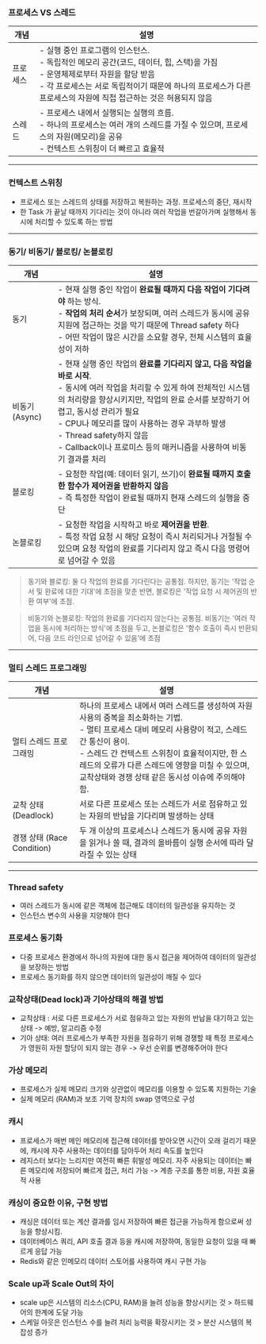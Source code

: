 ### 프로세스 VS 스레드

| 개념     | 설명                                                                                                                                                                                                                                                  |
| -------- | ----------------------------------------------------------------------------------------------------------------------------------------------------------------------------------------------------------------------------------------------------- |
| 프로세스 | - 실행 중인 프로그램의 인스턴스. <br>- 독립적인 메모리 공간(코드, 데이터, 힙, 스택)을 가짐 <br>- 운영체제로부터 자원을 할당 받음 <br>- 각 프로세스는 서로 독립적이기 때문에 하나의 프로세스가 다른 프로세스의 자원에 직접 접근하는 것은 허용되지 않음 |
| 스레드   | - 프로세스 내에서 실행되는 실행의 흐름. <br>- 하나의 프로세스는 여러 개의 스레드를 가질 수 있으며, 프로세스의 자원(메모리)을 공유 <br>- 컨텍스트 스위칭이 더 빠르고 효율적                                                                            |

---

### 컨텍스트 스위칭

- 프로세스 또는 스레드의 상태를 저장하고 복원하는 과정. 프로세스의 중단, 재시작
- 한 Task 가 끝날 때까지 기다리는 것이 아니라 여러 작업을 번갈아가며 실행해서 동시에 처리할 수 있도록 하는 방법

---

### 동기/ 비동기/ 블로킹/ 논블로킹

| 개념          | 설명                                                                                                                                                                                                                                                                                                                                                                           |
| ------------- | ------------------------------------------------------------------------------------------------------------------------------------------------------------------------------------------------------------------------------------------------------------------------------------------------------------------------------------------------------------------------------ |
| 동기          | - 현재 실행 중인 작업이 **완료될 때까지 다음 작업이 기다려야** 하는 방식. <br>- **작업의 처리 순서**가 보장되며, 여러 스레드가 동시에 공유 지원에 접근하는 것을 막기 때문에 Thread safety 하다<br>- 어떤 작업이 많은 시간을 소요할 경우, 전체 시스템의 효율성이 저하                                                                                                           |
| 비동기(Async) | - 현재 실행 중인 작업의 **완료를 기다리지 않고, 다음 작업을 바로 시작**. <br>- 동시에 여러 작업을 처리할 수 있게 하여 전체적인 시스템의 처리량을 향상시키지만, 작업의 완료 순서를 보장하기 어렵고, 동시성 관리가 필요 <br>- CPU나 메모리를 많이 사용하는 경우 과부하 발생 <br>- Thread safety하지 않음 <br>- Callback이나 프로미스 등의 매커니즘을 사용하여 비동기 결과를 처리 |
| 블로킹        | - 요청한 작업(예: 데이터 읽기, 쓰기)이 **완료될 때까지 호출한 함수가 제어권을 반환하지 않음** <br>- 즉 특정한 작업이 완료될 때까지 현재 스레드의 실행을 중단                                                                                                                                                                                                                   |
| 논블로킹      | - 요청한 작업을 시작하고 바로 **제어권을 반환**. <br>- 특정 작업 요청 시 해당 요청이 즉시 처리되거나 거절될 수 있으며 요청 작업의 완료를 기다리지 않고 즉시 다음 명령어로 넘어갈 수 있음                                                                                                                                                                                       |

> 동기와 블로킹: 둘 다 작업의 완료를 기다린다는 공통점. 하지만, 동기는 '작업 순서 및 완료에 대한 기대'에 초점을 맞춘 반면, 블로킹은 '작업 요청 시 제어권의 반환 여부'에 초점.

> 비동기와 논블로킹: 작업의 완료를 기다리지 않는다는 공통점. 비동기는 '여러 작업을 동시에 처리하는 방식'에 초점을 두고, 논블로킹은 '함수 호출이 즉시 반환되어, 다음 코드 라인으로 넘어갈 수 있음'에 초점

---

### 멀티 스레드 프로그래밍

| 개념                       | 설명                                                                                                                                                                                                                                                                                                                 |
| -------------------------- | -------------------------------------------------------------------------------------------------------------------------------------------------------------------------------------------------------------------------------------------------------------------------------------------------------------------- |
| 멀티 스레드 프로그래밍     | 하나의 프로세스 내에서 여러 스레드를 생성하여 자원 사용의 중복을 최소화하는 기법. <br>- 멀티 프로세스 대비 메모리 사용량이 적고, 스레드 간 통신이 용이. <br>- 스레드 간 컨텍스트 스위칭이 효율적이지만, 한 스레드의 오류가 다른 스레드에 영향을 미칠 수 있으며, 교착상태와 경쟁 상태 같은 동시성 이슈에 주의해야 함. |
| 교착 상태 (Deadlock)       | 서로 다른 프로세스 또는 스레드가 서로 점유하고 있는 자원의 반납을 기다리며 발생하는 상태                                                                                                                                                                                                                             |
| 경쟁 상태 (Race Condition) | 두 개 이상의 프로세스나 스레드가 동시에 공유 자원을 읽거나 쓸 때, 결과의 올바름이 실행 순서에 따라 달라질 수 있는 상태                                                                                                                                                                                               |

---

### Thread safety

- 여러 스레드가 동시에 같은 객체에 접근해도 데이터의 일관성을 유지하는 것
- 인스턴스 변수의 사용을 지양해야 한다

### 프로세스 동기화

- 다중 프로세스 환경에서 하나의 자원에 대한 동시 접근을 제어하여 데이터의 일관성을 보장하는 방법
- 프로세스 동기화를 하지 않으면 데이터의 일관성이 깨질 수 있다

### 교착상태(Dead lock)과 기아상태의 해결 방법

- 교착상태 : 서로 다른 프로세스가 서로 점유하고 있는 자원의 반납을 대기하고 있는 상태 -> 예방, 알고리즘 수정
- 기아 상태: 여러 프로세스가 부족한 자원을 점유하기 위해 경쟁할 때 특정 프로세스가 영원히 자원 할당이 되지 않는 경우 -> 우선 순위를 변경해주어야 한다

### 가상 메모리

- 프로세스가 실제 메모리 크기와 상관없이 메모리를 이용할 수 있도록 지원하는 기술
- 실제 메모리 (RAM)과 보조 기억 장치의 swap 영역으로 구성

### 캐시

- 프로세스가 매번 메인 메모리에 접근해 데이터를 받아오면 시간이 오래 걸리기 때문에, 캐시에 자주 사용하는 데이터를 담아두어 처리 속도를 높인다
- 레지스터 보다는 느리지만 여전히 빠른 휘발성 메모리. 자주 사용되는 데이터는 빠른 메모리에 저장되어 빠르게 접근, 처리 가능
  -> 계층 구조를 통한 비용, 자원 효율적 사용

### 캐싱이 중요한 이유, 구현 방법

- 캐싱은 데이터 또는 계산 결과를 임시 저장하여 빠른 접근을 가능하게 함으로써 성능을 향상시킴.
- 데이터베이스 쿼리, API 호출 결과 등을 캐시에 저장하여, 동일한 요청이 있을 때 빠르게 응답 가능
- Redis와 같은 인메모리 데이터 스토어를 사용하여 캐시 구현 가능

### Scale up과 Scale Out의 차이

- scale up은 시스템의 리소스(CPU, RAM)을 늘려 성능을 향상시키는 것 > 하드웨어의 한계에 도달 가능
- 스케일 아웃은 인스턴스 수를 늘려 처리 능력을 확장시키는 것 > 분산 시스템의 복잡성 증가
